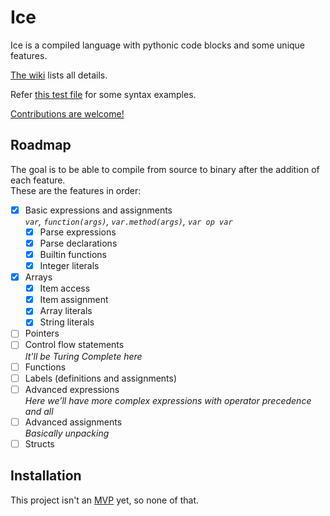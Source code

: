 # Ice

Ice is a compiled language with pythonic code blocks and some unique features.

[The wiki](../../wiki) lists all details.

Refer [this test file](Examples/Test%20file.ice) for some syntax examples.

[Contributions are welcome!](../../discussions/9)

## Roadmap
The goal is to be able to compile from source to binary after the addition of each feature.\
These are the features in order:
- [x] Basic expressions and assignments\
    *`var`, `function(args)`, `var.method(args)`, `var op var`*
    - [x] Parse expressions
    - [x] Parse declarations
    - [x] Builtin functions
    - [x] Integer literals
- [x] Arrays
    - [x] Item access
    - [x] Item assignment
    - [x] Array literals
    - [x] String literals
- [ ] Pointers
- [ ] Control flow statements\
   *It'll be Turing Complete here*
- [ ] Functions
- [ ] Labels (definitions and assignments)
- [ ] Advanced expressions\
    *Here we’ll have more complex expressions with operator precedence and all*
- [ ] Advanced assignments\
    *Basically unpacking*
- [ ] Structs

## Installation
This project isn't an [MVP](https://en.wikipedia.org/wiki/Minimum_viable_product) yet, so none of that.
